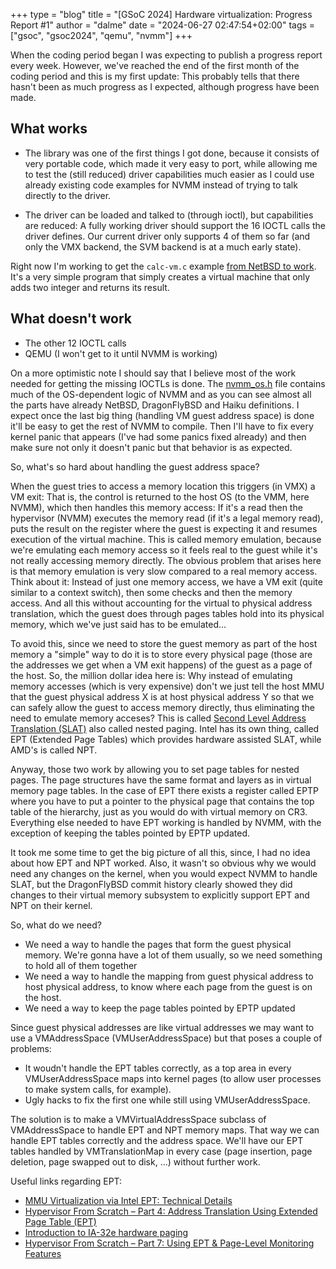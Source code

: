 +++
type = "blog"
title = "[GSoC 2024] Hardware virtualization: Progress Report #1"
author = "dalme"
date = "2024-06-27 02:47:54+02:00"
tags = ["gsoc", "gsoc2024", "qemu", "nvmm"]
+++

When the coding period began I was expecting to publish a progress report every week. However, we've reached the end
of the first month of the coding period and this is my first update: This probably tells that there hasn't been as
much progress as I expected, although progress have been made.

## What works
- The library was one of the first things I got done, because it consists of very portable
code, which made it very easy to port, while allowing me to test the (still reduced) driver
capabilities much easier as I could use already existing code examples for NVMM instead of
trying to talk directly to the driver.

- The driver can be loaded and talked to (through ioctl), but capabilities
are reduced: A fully working driver should support the 16 IOCTL calls the
driver defines. Our current driver only supports 4 of them so far (and only the VMX backend,
the SVM backend is at a much early state).

Right now I'm working to get the ```calc-vm.c``` example [from NetBSD to work](https://blog.netbsd.org/tnf/entry/from_zero_to_nvmm). It's a very
simple program that simply creates a virtual machine that only adds two integer and returns
its result.

## What doesn't work
- The other 12 IOCTL calls
- QEMU (I won't get to it until NVMM is working)

On a more optimistic note I should say that I believe most of the work needed for getting the missing IOCTLs is done.
The [nvmm_os.h](https://github.com/dalmemail/haiku-nvmm/blob/master/src/add-ons/kernel/drivers/nvmm/nvmm_os.h) file contains much of the OS-dependent logic of NVMM and as you can see almost all the parts have
already NetBSD, DragonFlyBSD and Haiku definitions. I expect once the last big thing (handling VM guest address space)
is done it'll be easy to get the rest of NVMM to compile. Then I'll have to fix every kernel panic
that appears (I've had some panics fixed already) and then make sure not only it doesn't panic
but that behavior is as expected.

So, what's so hard about handling the guest address space?

When the guest tries to access a memory location this triggers (in VMX) a VM exit: That is,
the control is returned to the host OS (to the VMM, here NVMM), which then handles this memory access: If it's a read then the hypervisor (NVMM)
executes the memory read (if it's a legal memory read), puts the result on the register where the guest is expecting it and
resumes execution of the virtual machine. This is called memory emulation, because we're emulating each memory access so it feels
real to the guest while it's not really accessing memory directly. The obvious problem that arises here is that memory
emulation is very slow compared to a real memory access. Think about it: Instead of just one memory access, we have a VM exit
(quite similar to a context switch), then some checks and then the memory access. And all this without accounting for the
virtual to physical address translation, which the guest does through pages tables hold into its physical memory, which
we've just said has to be emulated...

To avoid this, since we need to store the guest memory as part of the host memory
a "simple" way to do it is to store every physical page (those are the
addresses we get when a VM exit happens) of the guest as a page of the host. So, the million dollar
idea here is: Why instead of emulating memory accesses (which is very expensive) don't we just tell the host MMU that the guest physical address
X is at host physical address Y so that we can safely allow the guest to access memory directly, thus eliminating the need to emulate memory
acceses? This is called [Second Level Address Translation (SLAT)](https://en.wikipedia.org/wiki/Second_Level_Address_Translation) also called nested paging. Intel has its own thing, called
EPT (Extended Page Tables) which provides hardware assisted SLAT, while AMD's is called NPT.

Anyway, those two work by allowing you to set page tables for nested pages. The page structures have the same format and layers as in virtual memory page tables.
In the case of EPT there exists a register called EPTP where you have to put a pointer to the physical page that contains the top table of the
hierarchy, just as you would do with virtual memory on CR3. Everything else needed to have EPT working is handled by NVMM, with the exception of
keeping the tables pointed by EPTP updated.

It took me some time to get the big picture of all this, since, I had no idea about how EPT and NPT worked. Also, it wasn't so obvious why we would
need any changes on the kernel, when you would expect NVMM to handle SLAT, but the DragonFlyBSD commit history clearly showed they did changes to their virtual memory
subsystem to explicitly support EPT and NPT on their kernel.

So, what do we need?
- We need a way to handle the pages that form the guest physical memory. We're gonna have a lot of them usually, so we need something to hold all of them
together
- We need a way to handle the mapping from guest physical address to host physical address, to know where each page from the guest is on the host.
- We need a way to keep the page tables pointed by EPTP updated

Since guest physical addresses are like virtual addresses we may want to use a VMAddressSpace (VMUserAddressSpace) but that poses a couple of problems:
- It woudn't handle the EPT tables correctly, as a top area in every VMUserAddressSpace maps into kernel pages (to allow user processes to make system calls, for example).
- Ugly hacks to fix the first one while still using VMUserAddressSpace.

The solution is to make a VMVirtualAddressSpace subclass of VMAddressSpace to handle EPT and NPT memory maps. That way we can handle EPT tables correctly and the address space.
We'll have our EPT tables handled by VMTranslationMap in every case (page insertion, page deletion, page swapped out to disk, ...)
without further work.

Useful links regarding EPT:

- [MMU Virtualization via Intel EPT: Technical Details](https://revers.engineering/mmu-ept-technical-details/)
- [Hypervisor From Scratch – Part 4: Address Translation Using Extended Page Table (EPT)](https://rayanfam.com/topics/hypervisor-from-scratch-part-4/)
- [Introduction to IA-32e hardware paging](https://www.triplefault.io/2017/07/introduction-to-ia-32e-hardware-paging.html)
- [Hypervisor From Scratch – Part 7: Using EPT & Page-Level Monitoring Features](https://rayanfam.com/topics/hypervisor-from-scratch-part-7/)

